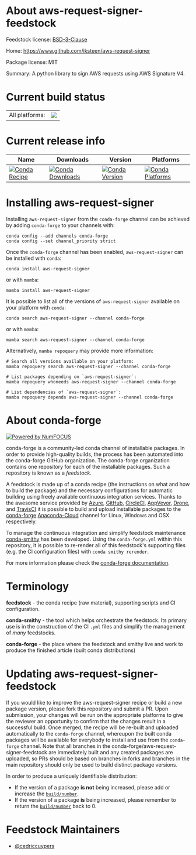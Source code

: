 About aws-request-signer-feedstock
==================================

Feedstock license: [BSD-3-Clause](https://github.com/conda-forge/aws-request-signer-feedstock/blob/main/LICENSE.txt)

Home: https://www.github.com/iksteen/aws-request-signer

Package license: MIT

Summary: A python library to sign AWS requests using AWS Signature V4.

Current build status
====================


<table><tr><td>All platforms:</td>
    <td>
      <a href="https://dev.azure.com/conda-forge/feedstock-builds/_build/latest?definitionId=19645&branchName=main">
        <img src="https://dev.azure.com/conda-forge/feedstock-builds/_apis/build/status/aws-request-signer-feedstock?branchName=main">
      </a>
    </td>
  </tr>
</table>

Current release info
====================

| Name | Downloads | Version | Platforms |
| --- | --- | --- | --- |
| [![Conda Recipe](https://img.shields.io/badge/recipe-aws--request--signer-green.svg)](https://anaconda.org/conda-forge/aws-request-signer) | [![Conda Downloads](https://img.shields.io/conda/dn/conda-forge/aws-request-signer.svg)](https://anaconda.org/conda-forge/aws-request-signer) | [![Conda Version](https://img.shields.io/conda/vn/conda-forge/aws-request-signer.svg)](https://anaconda.org/conda-forge/aws-request-signer) | [![Conda Platforms](https://img.shields.io/conda/pn/conda-forge/aws-request-signer.svg)](https://anaconda.org/conda-forge/aws-request-signer) |

Installing aws-request-signer
=============================

Installing `aws-request-signer` from the `conda-forge` channel can be achieved by adding `conda-forge` to your channels with:

```
conda config --add channels conda-forge
conda config --set channel_priority strict
```

Once the `conda-forge` channel has been enabled, `aws-request-signer` can be installed with `conda`:

```
conda install aws-request-signer
```

or with `mamba`:

```
mamba install aws-request-signer
```

It is possible to list all of the versions of `aws-request-signer` available on your platform with `conda`:

```
conda search aws-request-signer --channel conda-forge
```

or with `mamba`:

```
mamba search aws-request-signer --channel conda-forge
```

Alternatively, `mamba repoquery` may provide more information:

```
# Search all versions available on your platform:
mamba repoquery search aws-request-signer --channel conda-forge

# List packages depending on `aws-request-signer`:
mamba repoquery whoneeds aws-request-signer --channel conda-forge

# List dependencies of `aws-request-signer`:
mamba repoquery depends aws-request-signer --channel conda-forge
```


About conda-forge
=================

[![Powered by
NumFOCUS](https://img.shields.io/badge/powered%20by-NumFOCUS-orange.svg?style=flat&colorA=E1523D&colorB=007D8A)](https://numfocus.org)

conda-forge is a community-led conda channel of installable packages.
In order to provide high-quality builds, the process has been automated into the
conda-forge GitHub organization. The conda-forge organization contains one repository
for each of the installable packages. Such a repository is known as a *feedstock*.

A feedstock is made up of a conda recipe (the instructions on what and how to build
the package) and the necessary configurations for automatic building using freely
available continuous integration services. Thanks to the awesome service provided by
[Azure](https://azure.microsoft.com/en-us/services/devops/), [GitHub](https://github.com/),
[CircleCI](https://circleci.com/), [AppVeyor](https://www.appveyor.com/),
[Drone](https://cloud.drone.io/welcome), and [TravisCI](https://travis-ci.com/)
it is possible to build and upload installable packages to the
[conda-forge](https://anaconda.org/conda-forge) [Anaconda-Cloud](https://anaconda.org/)
channel for Linux, Windows and OSX respectively.

To manage the continuous integration and simplify feedstock maintenance
[conda-smithy](https://github.com/conda-forge/conda-smithy) has been developed.
Using the ``conda-forge.yml`` within this repository, it is possible to re-render all of
this feedstock's supporting files (e.g. the CI configuration files) with ``conda smithy rerender``.

For more information please check the [conda-forge documentation](https://conda-forge.org/docs/).

Terminology
===========

**feedstock** - the conda recipe (raw material), supporting scripts and CI configuration.

**conda-smithy** - the tool which helps orchestrate the feedstock.
                   Its primary use is in the construction of the CI ``.yml`` files
                   and simplify the management of *many* feedstocks.

**conda-forge** - the place where the feedstock and smithy live and work to
                  produce the finished article (built conda distributions)


Updating aws-request-signer-feedstock
=====================================

If you would like to improve the aws-request-signer recipe or build a new
package version, please fork this repository and submit a PR. Upon submission,
your changes will be run on the appropriate platforms to give the reviewer an
opportunity to confirm that the changes result in a successful build. Once
merged, the recipe will be re-built and uploaded automatically to the
`conda-forge` channel, whereupon the built conda packages will be available for
everybody to install and use from the `conda-forge` channel.
Note that all branches in the conda-forge/aws-request-signer-feedstock are
immediately built and any created packages are uploaded, so PRs should be based
on branches in forks and branches in the main repository should only be used to
build distinct package versions.

In order to produce a uniquely identifiable distribution:
 * If the version of a package **is not** being increased, please add or increase
   the [``build/number``](https://docs.conda.io/projects/conda-build/en/latest/resources/define-metadata.html#build-number-and-string).
 * If the version of a package **is** being increased, please remember to return
   the [``build/number``](https://docs.conda.io/projects/conda-build/en/latest/resources/define-metadata.html#build-number-and-string)
   back to 0.

Feedstock Maintainers
=====================

* [@cedriccuypers](https://github.com/cedriccuypers/)

